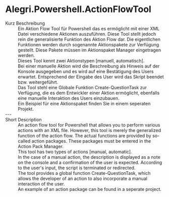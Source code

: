 # Alegri.Powershell.ActionFlowTool

<dl>
  <dt>Kurz Beschreibung</dt>
  <dd>Ein Aktion Flow Tool für Powershell das es ermöglicht mit einer XML Datei verschiedene Aktionen auszuführen. Diese Tool stellt jedoch rein die generalisierte Funktion des Aktion Flow dar. Die eigentlichen Funktionen werden durch sogenannte Aktionspakete zur Verfügung gestellt. Diese Pakete müssen im Aktionspaket Manager eingetragen werden. </dd>

<dd>Dieses Tool kennt zwei Aktionstypen [manuell, automatisch]. </dd>

<dd>Bei einer manuelle Aktion wird die Beschreibung als Hinweis auf der Konsole ausgegeben und es wird auf eine Bestätigung des Users erwartet. Entsprechend der Eingabe des User wird das Skript beendet bzw. weitergeführt.</dd>

<dd>Das Tool stehl eine Globale Funktion Create-QuestionTask zur Verfügung, die es dem Entwickler einer Aktion ermöglicht, ebenfalls eine manuelle Interaktion des Users einzubauen.</dd>

<dd>Ein Beispiel für eine Aktionspaket finden Sie in einem seperaten Projekt.</dd>
---
  <dt>Short Description</dt>
  <dd>An action flow tool for Powershell that allows you to perform various actions with an XML file. However, this tool is merely the generalized function of the action flow. The actual functions are provided by so-called action packages. These packages must be entered in the Action Pack Manager.</dd>

<dd>This tool has two types of actions [manual, automatic].</dd>

<dd>In the case of a manual action, the description is displayed as a note on the console and a confirmation of the user is expected. According to the user's input, the script is terminated or redirected.</dd>

<dd>The tool provides a global function Create-QuestionTask, which allows the developer of an action to also incorporate a manual interaction of the user.</dd>

<dd>An example of an action package can be found in a seperate project.</dd>
</dl>
